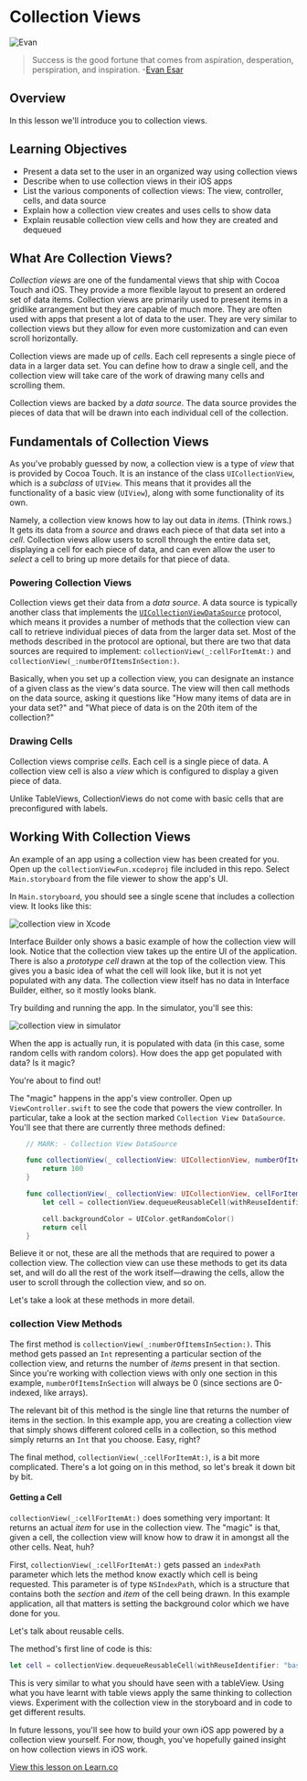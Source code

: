 # Collection Views

![Evan](http://i.imgur.com/9k7Ar2Q.jpg?1)  

> Success is the good fortune that comes from aspiration, desperation, perspiration, and inspiration. -[Evan Esar](https://en.wikipedia.org/wiki/Evan_Esar)

## Overview

In this lesson we'll introduce you to collection views.

## Learning Objectives

* Present a data set to the user in an organized way using collection views
* Describe when to use collection views in their iOS apps
* List the various components of collection views: The view, controller, cells, and data source
* Explain how a collection view creates and uses cells to show data
* Explain reusable collection view cells and how they are created and dequeued

## What Are Collection Views?

_Collection views_ are one of the fundamental views that ship with Cocoa Touch and iOS. They provide a more flexible layout to present an ordered set of data items. Collection views are primarily used to present items in a gridlike arrangement but they are capable of much more. They are often used with apps that present a lot of data to the user. They are very similar to collection views but they allow for even more customization and can even scroll horizontally.

Collection views are made up of _cells_. Each cell represents a single piece of data in a larger data set. You can define how to draw a single cell, and the collection view will take care of the work of drawing many cells and scrolling them.

Collection views are backed by a _data source_. The data source provides the pieces of data that will be drawn into each individual cell of the collection.

## Fundamentals of Collection Views

As you've probably guessed by now, a collection view is a type of _view_ that is provided by Cocoa Touch. It is an instance of the class `UICollectionView`, which is a _subclass_ of `UIView`. This means that it provides all the functionality of a basic view (`UIView`), along with some functionality of its own.

Namely, a collection view knows how to lay out data in _items_. (Think rows.) It gets its data from a _source_ and draws each piece of that data set into a _cell_. Collection views allow users to scroll through the entire data set, displaying a cell for each piece of data, and can even allow the user to _select_ a cell to bring up more details for that piece of data.

### Powering Collection Views

Collection views get their data from a _data source_. A data source is typically another class that implements the [`UICollectionViewDataSource`](https://developer.apple.com/reference/uikit/uicollectionviewdatasource) protocol, which means it provides a number of methods that the collection view can call to retrieve individual pieces of data from the larger data set. Most of the methods described in the protocol are optional, but there are two that data sources are required to implement: `collectionView(_:cellForItemAt:)` and `collectionView(_:numberOfItemsInSection:)`.

Basically, when you set up a collection view, you can designate an instance of a given class as the view's data source. The view will then call methods on the data source, asking it questions like "How many items of data are in your data set?" and "What piece of data is on the 20th item of the collection?"

### Drawing Cells

Collection views comprise _cells_. Each cell is a single piece of data. A collection view cell is also a _view_ which is configured to display a given piece of data.

Unlike TableViews, CollectionViews do not come with basic cells that are preconfigured with labels.

## Working With Collection Views

An example of an app using a collection view has been created for you. Open up the `collectionViewFun.xcodeproj` file included in this repo. Select `Main.storyboard` from the file viewer to show the app's UI.

In `Main.storyboard`, you should see a single scene that includes a collection view. It looks like this:

![collection view in Xcode](https://s3.amazonaws.com/learn-verified/basicCollectionViewStoryboard.png)

Interface Builder only shows a basic example of how the collection view will look. Notice that the collection view takes up the entire UI of the application. There is also a _prototype cell_ drawn at the top of the collection view. This gives you a basic idea of what the cell will look like, but it is not yet populated with any data. The collection view itself has no data in Interface Builder, either, so it mostly looks blank.

Try building and running the app. In the simulator, you'll see this:

![collection view in simulator](https://s3.amazonaws.com/learn-verified/collectionViewWithCells.png)

When the app is actually run, it is populated with data (in this case, some random cells with random colors). How does the app get populated with data? Is it magic?

You're about to find out!

The "magic" happens in the app's view controller. Open up `ViewController.swift` to see the code that powers the view controller. In particular, take a look at the section marked `Collection View DataSource`. You'll see that there are currently three methods defined:

```swift
    // MARK: - Collection View DataSource

    func collectionView(_ collectionView: UICollectionView, numberOfItemsInSection section: Int) -> Int {
        return 100
    }

    func collectionView(_ collectionView: UICollectionView, cellForItemAt indexPath: IndexPath) -> UICollectionViewCell {
        let cell = collectionView.dequeueReusableCell(withReuseIdentifier: "basicCell", for: indexPath)

        cell.backgroundColor = UIColor.getRandomColor()
        return cell
    }
```


Believe it or not, these are all the methods that are required to power a collection view. The collection view can use these methods to get its data set, and will do all the rest of the work itself—drawing the cells, allow the user to scroll through the collection view, and so on.

Let's take a look at these methods in more detail.

### collection View Methods

The first method is `collectionView(_:numberOfItemsInSection:)`. This method gets passed an `Int` representing a particular section of the collection view, and returns the number of _items_ present in that section. Since you're working with collection views with only one section in this example, `numberOfItemsInSection` will always be 0 (since sections are 0-indexed, like arrays).

The relevant bit of this method is the single line that returns the number of items in the section. In this example app, you are creating a collection view that simply shows different colored cells in a collection, so this method simply returns an `Int` that you choose. Easy, right?

The final method, `collectionView(_:cellForItemAt:)`, is a bit more complicated. There's a lot going on in this method, so let's break it down bit by bit.

#### Getting a Cell

`collectionView(_:cellForItemAt:)` does something very important: It returns an actual _item_ for use in the collection view. The "magic" is that, given a cell, the collection view will know how to draw it in amongst all the other cells. Neat, huh?

First, `collectionView(_:cellForItemAt:)` gets passed an `indexPath` parameter which lets the method know exactly which cell is being requested. This parameter is of type `NSIndexPath`, which is a structure that contains both the _section_ and _item_ of the cell being drawn. In this example application, all that matters is setting the background color which we have done for you.

Let's talk about reusable cells.

The method's first line of code is this:

```swift
let cell = collectionView.dequeueReusableCell(withReuseIdentifier: "basicCell", for: indexPath)
```

This is very similar to what you should have seen with a tableView. Using what you have learnt with table views apply the same thinking to collection views. Experiment with the collection view in the storyboard and in code to get different results.

In future lessons, you'll see how to build your own iOS app powered by a collection view yourself. For now, though, you've hopefully gained insight on how collection views in iOS work.

<a href='https://learn.co/lessons/collectionView' data-visibility='hidden'>View this lesson on Learn.co</a>
